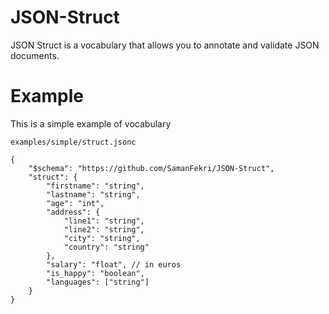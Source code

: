 # JSON-Struct
JSON Struct is a vocabulary that allows you to annotate and validate JSON documents.

# Example
This is a simple example of vocabulary


`examples/simple/struct.jsonc`
```jsonc
{
    "$schema": "https://github.com/SamanFekri/JSON-Struct",
    "struct": {
        "firstname": "string", 
        "lastname": "string",
        "age": "int",
        "address": { 
            "line1": "string",
            "line2": "string",
            "city": "string",
            "country": "string"
        },
        "salary": "float", // in euros
        "is_happy": "boolean",
        "languages": ["string"]
    }
}
```
